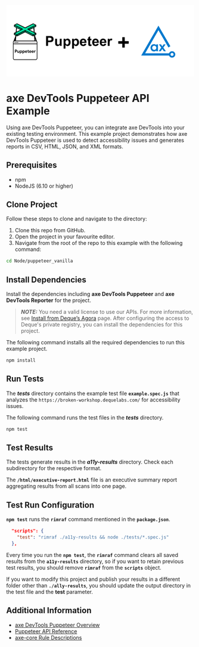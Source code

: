 ![logo](./docs/logo-puppeteer.png)

# axe DevTools Puppeteer API Example

Using axe DevTools Puppeteer, you can integrate axe DevTools into your existing testing environment. This example project demonstrates how axe DevTools Puppeteer is used to detect accessibility issues and generates reports in CSV, HTML, JSON, and XML formats.

## Prerequisites
- npm
- NodeJS (6.10 or higher)

## Clone Project

Follow these steps to clone and navigate to the directory:
1. Clone this repo from GitHub.
2. Open the project in your favourite editor.
3. Navigate from the root of the repo to this example with the following command:

```sh
cd Node/puppeteer_vanilla
```

## Install Dependencies

Install the dependencies including **axe DevTools Puppeteer** and **axe DevTools Reporter** for the project.

> **_NOTE:_**
>You need a valid license to use our APIs. For more information, see [Install from Deque’s Agora](https://docs.deque.com/devtools-html/4.0.0/en/node-pu-install-agora) page. After configuring the access to Deque's private registry, you can install the dependencies for this project.

The following command installs all the required dependencies to run this example project.

```sh
npm install
```

## Run Tests

The **_tests_** directory contains the example test file **`example.spec.js`** that analyzes the `https://broken-workshop.dequelabs.com/` for accessibility issues.

The following command runs the test files in the **_tests_** directory.

```sh
npm test
```

## Test Results

The tests generate results in the **_a11y-results_** directory. Check each subdirectory for the respective format.

The **`/html/executive-report.html`** file is an executive summary report aggregating results from all scans into one page.

## Test Run Configuration

**`npm test`** runs the **`rimraf`** command mentioned in the **`package.json`**.

```json
  "scripts": {
    "test": "rimraf ./a11y-results && node ./tests/*.spec.js"
  },
```

Every time you run the **`npm test`**, the **`rimraf`** command clears all saved results from the **`a11y-results`** directory, so if you want to retain previous test results, you should remove **`rimraf`** from the **`scripts`** object. 

If you want to modify this project and publish your results in a different folder other than **`./ally-results`**, you should update the output directory in the test file and the **test** parameter. 

## Additional Information

- [axe DevTools Puppeteer Overview](https://docs.deque.com/devtools-html/4.0.0/en/node-pu-overview)
- [Puppeteer API Reference](https://docs.deque.com/devtools-html/4.0.0/en/node-pu-ref-overview)
- [axe-core Rule Descriptions](https://github.com/dequelabs/axe-core/blob/master/doc/rule-descriptions.md)

 